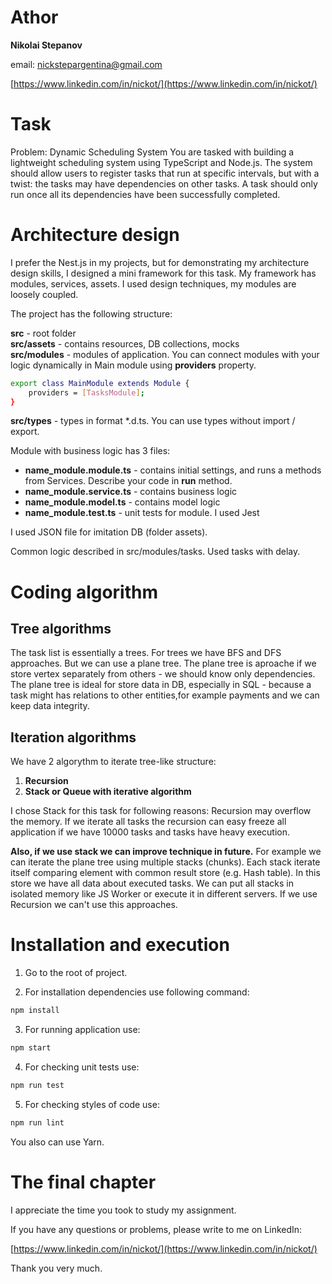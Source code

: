 # Athor

**Nikolai Stepanov**

email: nickstepargentina@gmail.com

[https://www.linkedin.com/in/nickot/](https://www.linkedin.com/in/nickot/)

# Task

Problem: Dynamic Scheduling System
You are tasked with building a lightweight scheduling system using TypeScript
and Node.js. The system should allow users to register tasks that run at specific
intervals, but with a twist: the tasks may have dependencies on other tasks. A
task should only run once all its dependencies have been successfully completed.

# Architecture design

I prefer the Nest.js in my projects, but for demonstrating my architecture design skills, I designed a mini framework for this task.
My framework has modules, services, assets. I used design techniques, my modules are loosely coupled.

The project has the following structure:

**src** - root folder <br />
**src/assets** - contains resources, DB collections, mocks <br />
**src/modules** - modules of application. You can connect modules with your logic dynamically in Main module using **providers** property.<br />

```bash
export class MainModule extends Module {
    providers = [TasksModule];
}
```

**src/types** - types in format \*.d.ts. You can use types without import / export.

Module with business logic has 3 files:

- **name_module.module.ts** - contains initial settings, and runs a methods from Services. Describe your code in **run** method.
- **name_module.service.ts** - contains business logic
- **name_module.model.ts** - contains model logic
- **name_module.test.ts** - unit tests for module. I used Jest

I used JSON file for imitation DB (folder assets).

Common logic described in src/modules/tasks.
Used tasks with delay.

# Coding algorithm

## Tree algorithms

The task list is essentially a trees. For trees we have BFS and DFS approaches. But we can use a plane tree.
The plane tree is aproache if we store vertex separately from others - we should know only dependencies.
The plane tree is ideal for store data in DB, especially in SQL - because a task might has relations to other entities,for example payments and we can keep data integrity.

## Iteration algorithms

We have 2 algorythm to iterate tree-like structure:

1. **Recursion**
2. **Stack or Queue with iterative algorithm**

I chose Stack for this task for following reasons:
Recursion may overflow the memory. If we iterate all tasks the recursion can easy freeze all application if we have 10000 tasks and tasks have heavy execution.

**Also, if we use stack we can improve technique in future.**
For example we can iterate the plane tree using multiple stacks (chunks). Each stack iterate itself comparing element with common result store (e.g. Hash table). In this store we have all data about executed tasks.
We can put all stacks in isolated memory like JS Worker or execute it in different servers.
If we use Recursion we can't use this approaches.

# Installation and execution

1. Go to the root of project.

2. For installation dependencies use following command:

```bash
npm install
```

3. For running application use:

```bash
npm start
```

4. For checking unit tests use:

```bash
npm run test
```

5. For checking styles of code use:

```bash
npm run lint
```

You also can use Yarn.

# The final chapter

I appreciate the time you took to study my assignment.

If you have any questions or problems, please write to me on LinkedIn:

[https://www.linkedin.com/in/nickot/](https://www.linkedin.com/in/nickot/)

Thank you very much.
